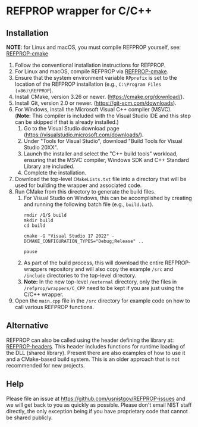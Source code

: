 # REFPROP wrapper for C/C++

Installation
------------
**NOTE**: for Linux and macOS, you must compile REFPROP yourself, see: [REFPROP-cmake](https://github.com/usnistgov/REFPROP-cmake)

1. Follow the conventional installation instructions for REFPROP.
2. For Linux and macOS, compile REFPROP via [REFPROP-cmake](https://github.com/usnistgov/REFPROP-cmake).
3. Ensure that the system environment variable `RPprefix` is set to the location of the REFPROP installation (e.g., `C:\Program Files (x86)\REFPROP`).
4. Install CMake, version 3.26 or newer. (https://cmake.org/download/).
5. Install Git, version 2.0 or newer. (https://git-scm.com/downloads).
6. For Windows, install the Microsoft Visual C++ compiler (MSVC). <br>(**Note:** This compiler is included with the Visual Studio IDE and this step can be skipped if that is already installed.)
   1. Go to the Visual Studio download page (https://visualstudio.microsoft.com/downloads/).
   2. Under "Tools for Visual Studio", download "Build Tools for Visual Studio 20XX".
   3. Launch the installer and select the "C++ build tools" workload, ensuring that the MSVC compiler, Windows SDK and C++ Standard Library are included.
   4. Complete the installation.
7. Download the top-level `CMakeLists.txt` file into a directory that will be used for building the wrapper and associated code.
8. Run CMake from this directory to generate the build files.
   1. For Visual Studio on Windows, this can be accomplished by creating and running the following batch file (e.g., `build.bat`).
      ```
      rmdir /Q/S build
      mkdir build
      cd build
   
      cmake -G "Visual Studio 17 2022" -DCMAKE_CONFIGURATION_TYPES="Debug;Release" ..
   
      pause
      ```
   2. As part of the build process, this will download the entire REFPROP-wrappers repository and will also copy the example `/src` and `/include` directories to the top-level directory.
   3. **Note:** In the new top-level `/external` directory, only the files in `/refprop/wrappers/C_CPP` need to be kept if you are just using the C/C++ wrapper.
9. Open the `main.cpp` file in the `/src` directory for example code on how to call various REFPROP functions.


Alternative
---
REFPROP can also be called using the header defining the library at: [REFPROP-headers](https://github.com/CoolProp/REFPROP-headers). This header includes functions for runtime loading of the DLL (shared library). Present there are also examples of how to use it and a CMake-based build system. This is an older approach that is not recommended for new projects.

Help
-----
Please file an issue at https://github.com/usnistgov/REFPROP-issues and we will get back to you as quickly as possible. Please don't email NIST staff directly, the only exception being if you have proprietary code that cannot be shared publicly.